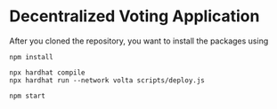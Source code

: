 # Decentralized Voting Application




After you cloned the repository, you want to install the packages using

```shell
npm install
```


```shell
npx hardhat compile
npx hardhat run --network volta scripts/deploy.js
```


```shell
npm start
```
